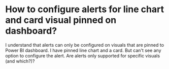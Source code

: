 
# How to configure alerts for line chart and card visual pinned on dashboard?

I understand that alerts can only be configured on visuals that are pinned to Power BI dashboard.
I have pinned line chart and a card. But can't see any option to configure the alert. Are alerts only supported for specific visuals (and which?)?

        